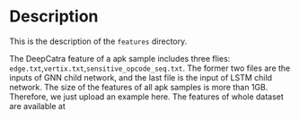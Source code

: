 # Description

This is the description of the `features` directory.

The DeepCatra feature of a apk sample includes three flies: `edge.txt`,`vertix.txt`,`sensitive_opcode_seq.txt`. The former two files are the inputs of GNN child network, and the last file is the input of LSTM child network. The size of the features of all apk samples is more than 1GB. Therefore, we just upload an example here. The features of whole dataset are available at 
